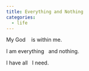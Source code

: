```yaml
---
title: Everything and Nothing
categories:
  - life
---
```

My God
   is within me.

I  am everything
  and nothing.

I have all
  I need.
